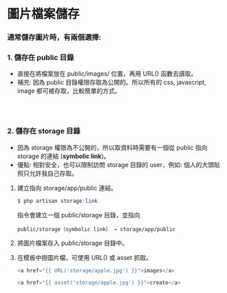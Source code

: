 # 圖片檔案儲存
### 通常儲存圖片時，有兩個選擇:

### 1. 儲存在 public 目錄
* 直接在將檔案放在 public/images/ 位置，再用 URL() 函數去讀取。  
* 補充: 因為 public 目錄權限存取為公開的。所以所有的 css, javascript, image 都可被存取，比較簡單的方式。

<br/>

<br/>

### 2. 儲存在 storage 目錄
* 因為 storage 權限為不公開的，所以取資料時需要有一個從 public 指向 storage 的連結 (**symbolic link**)。
* 優點: 相對安全，也可以限制訪問 storage 目錄的 user，例如: 個人的大頭貼照只允許我自己存取。
1. 建立指向 storage/app/public 連結。

    ```php
    $ php artisan storage:link
    ```
    指令會建立一個 public/storage 目錄，並指向 
    ```
    public/storage（symbolic link） → storage/app/public
    ```
2. 將圖片檔案存入 public/storage 目錄中。
3. 在模板中撈圖片檔，可使用 URL() 或 asset 抓取。

    ```php
    <a href="{{ URL('storage/apple.jpg') }}">images</a>
    ```
    ```php
    <a href="{{ asset('storage/apple.jpg') }}">create</a>
    ```